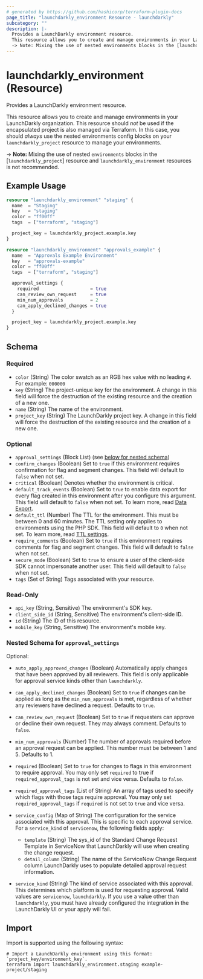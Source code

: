 ```yaml
---
# generated by https://github.com/hashicorp/terraform-plugin-docs
page_title: "launchdarkly_environment Resource - launchdarkly"
subcategory: ""
description: |-
  Provides a LaunchDarkly environment resource.
  This resource allows you to create and manage environments in your LaunchDarkly organization. This resource should not be used if the encapsulated project is also managed via Terraform. In this case, you should always use the nested environments config blocks on your launchdarkly_project resource to manage your environments.
  -> Note: Mixing the use of nested environments blocks in the [launchdarkly_project] resource and launchdarkly_environment resources is not recommended.
---
```


# launchdarkly_environment (Resource)

Provides a LaunchDarkly environment resource.

This resource allows you to create and manage environments in your LaunchDarkly organization. This resource should _not_ be used if the encapsulated project is also managed via Terraform. In this case, you should _always_ use the nested environments config blocks on your `launchdarkly_project` resource to manage your environments.

-> **Note:** Mixing the use of nested `environments` blocks in the [`launchdarkly_project`] resource and `launchdarkly_environment` resources is not recommended.

## Example Usage

```terraform
resource "launchdarkly_environment" "staging" {
  name  = "Staging"
  key   = "staging"
  color = "ff00ff"
  tags  = ["terraform", "staging"]

  project_key = launchdarkly_project.example.key
}

resource "launchdarkly_environment" "approvals_example" {
  name  = "Approvals Example Environment"
  key   = "approvals-example"
  color = "ff00ff"
  tags  = ["terraform", "staging"]

  approval_settings {
    required                   = true
    can_review_own_request     = true
    min_num_approvals          = 2
    can_apply_declined_changes = true
  }

  project_key = launchdarkly_project.example.key
}
```

<!-- schema generated by tfplugindocs -->
## Schema

### Required

- `color` (String) The color swatch as an RGB hex value with no leading `#`. For example: `000000`
- `key` (String) The project-unique key for the environment. A change in this field will force the destruction of the existing resource and the creation of a new one.
- `name` (String) The name of the environment.
- `project_key` (String) The LaunchDarkly project key. A change in this field will force the destruction of the existing resource and the creation of a new one.

### Optional

- `approval_settings` (Block List) (see [below for nested schema](#nestedblock--approval_settings))
- `confirm_changes` (Boolean) Set to `true` if this environment requires confirmation for flag and segment changes. This field will default to `false` when not set.
- `critical` (Boolean) Denotes whether the environment is critical.
- `default_track_events` (Boolean) Set to `true` to enable data export for every flag created in this environment after you configure this argument. This field will default to `false` when not set. To learn more, read [Data Export](https://docs.launchdarkly.com/home/data-export).
- `default_ttl` (Number) The TTL for the environment. This must be between 0 and 60 minutes. The TTL setting only applies to environments using the PHP SDK. This field will default to `0` when not set. To learn more, read [TTL settings](https://docs.launchdarkly.com/home/organize/environments#ttl-settings).
- `require_comments` (Boolean) Set to `true` if this environment requires comments for flag and segment changes. This field will default to `false` when not set.
- `secure_mode` (Boolean) Set to `true` to ensure a user of the client-side SDK cannot impersonate another user. This field will default to `false` when not set.
- `tags` (Set of String) Tags associated with your resource.

### Read-Only

- `api_key` (String, Sensitive) The environment's SDK key.
- `client_side_id` (String, Sensitive) The environment's client-side ID.
- `id` (String) The ID of this resource.
- `mobile_key` (String, Sensitive) The environment's mobile key.

<a id="nestedblock--approval_settings"></a>
### Nested Schema for `approval_settings`

Optional:

- `auto_apply_approved_changes` (Boolean) Automatically apply changes that have been approved by all reviewers. This field is only applicable for approval service kinds other than `launchdarkly`.
- `can_apply_declined_changes` (Boolean) Set to `true` if changes can be applied as long as the `min_num_approvals` is met, regardless of whether any reviewers have declined a request. Defaults to `true`.
- `can_review_own_request` (Boolean) Set to `true` if requesters can approve or decline their own request. They may always comment. Defaults to `false`.
- `min_num_approvals` (Number) The number of approvals required before an approval request can be applied. This number must be between 1 and 5. Defaults to 1.
- `required` (Boolean) Set to `true` for changes to flags in this environment to require approval. You may only set `required` to true if `required_approval_tags` is not set and vice versa. Defaults to `false`.
- `required_approval_tags` (List of String) An array of tags used to specify which flags with those tags require approval. You may only set `required_approval_tags` if `required` is not set to `true` and vice versa.
- `service_config` (Map of String) The configuration for the service associated with this approval. This is specific to each approval service. For a `service_kind` of `servicenow`, the following fields apply:

	 - `template` (String) The sys_id of the Standard Change Request Template in ServiceNow that LaunchDarkly will use when creating the change request.
	 - `detail_column` (String) The name of the ServiceNow Change Request column LaunchDarkly uses to populate detailed approval request information.
- `service_kind` (String) The kind of service associated with this approval. This determines which platform is used for requesting approval. Valid values are `servicenow`, `launchdarkly`. If you use a value other than `launchdarkly`, you must have already configured the integration in the LaunchDarkly UI or your apply will fail.

## Import

Import is supported using the following syntax:

```shell
# Import a LaunchDarkly environment using this format: `project_key/environment_key`.
terraform import launchdarkly_environment.staging example-project/staging
```
